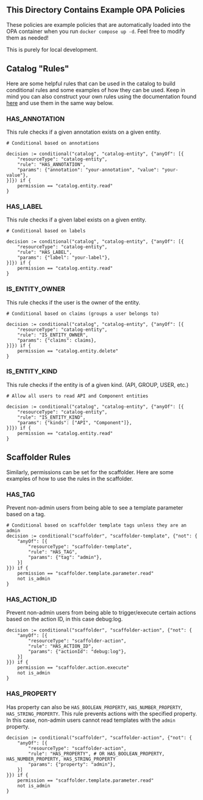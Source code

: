## This Directory Contains Example OPA Policies

These policies are example policies that are automatically loaded into the OPA container when you run `docker compose up -d`. Feel free to modify them as needed!

This is purely for local development.

## Catalog "Rules"

Here are some helpful rules that can be used in the catalog to build conditional rules and some examples of how they can be used. Keep in mind you can also construct your own rules using the documentation found [here](https://backstage.io/docs/permissions/custom-rules) and use them in the same way below.

### HAS_ANNOTATION

This rule checks if a given annotation exists on a given entity.

```rego
# Conditional based on annotations

decision := conditional("catalog", "catalog-entity", {"anyOf": [{
    "resourceType": "catalog-entity",
    "rule": "HAS_ANNOTATION",
    "params": {"annotation": "your-annotation", "value": "your-value"},
}]}) if {
    permission == "catalog.entity.read"
}
```

### HAS_LABEL

This rule checks if a given label exists on a given entity.

```rego
# Conditional based on labels

decision := conditional("catalog", "catalog-entity", {"anyOf": [{
    "resourceType": "catalog-entity",
    "rule": "HAS_LABEL",
    "params": {"label": "your-label"},
}]}) if {
    permission == "catalog.entity.read"
}
```

### IS_ENTITY_OWNER

This rule checks if the user is the owner of the entity.

```rego
# Conditional based on claims (groups a user belongs to)

decision := conditional("catalog", "catalog-entity", {"anyOf": [{
	"resourceType": "catalog-entity",
	"rule": "IS_ENTITY_OWNER",
	"params": {"claims": claims},
}]}) if {
	permission == "catalog.entity.delete"
}
```

### IS_ENTITY_KIND

This rule checks if the entity is of a given kind. (API, GROUP, USER, etc.)

```rego
# Allow all users to read API and Component entities

decision := conditional("catalog", "catalog-entity", {"anyOf": [{
	"resourceType": "catalog-entity",
	"rule": "IS_ENTITY_KIND",
	"params": {"kinds": ["API", "Component"]},
}]}) if {
	permission == "catalog.entity.read"
}
```

## Scaffolder Rules

Similarly, permissions can be set for the scaffolder. Here are some examples of how to use the rules in the scaffolder.

### HAS_TAG

Prevent non-admin users from being able to see a template parameter based on a tag.

```rego
# Conditional based on scaffolder template tags unless they are an admin
decision := conditional("scaffolder", "scaffolder-template", {"not": {
    "anyOf": [{
        "resourceType": "scaffolder-template",
        "rule": "HAS_TAG",
        "params": {"tag": "admin"},
    }]
}}) if {
    permission == "scaffolder.template.parameter.read"
    not is_admin
}
```

### HAS_ACTION_ID

Prevent non-admin users from being able to trigger/execute certain actions based on the action ID, in this case debug:log.

```rego
decision := conditional("scaffolder", "scaffolder-action", {"not": {
    "anyOf": [{
        "resourceType": "scaffolder-action",
        "rule": "HAS_ACTION_ID",
        "params": {"actionId": "debug:log"},
    }]
}}) if {
    permission == "scaffolder.action.execute"
    not is_admin
}
```

### HAS_PROPERTY

Has property can also be `HAS_BOOLEAN_PROPERTY`, `HAS_NUMBER_PROPERTY`, `HAS_STRING_PROPERTY`. This rule prevents actions with the specified property. In this case, non-admin users cannot read templates with the `admin` property.

```rego
decision := conditional("scaffolder", "scaffolder-action", {"not": {
    "anyOf": [{
        "resourceType": "scaffolder-action",
        "rule": "HAS_PROPERTY", # OR HAS_BOOLEAN_PROPERTY, HAS_NUMBER_PROPERTY, HAS_STRING_PROPERTY
        "params": {"property": "admin"},
    }]
}}) if {
    permission == "scaffolder.template.parameter.read"
    not is_admin
}
```
